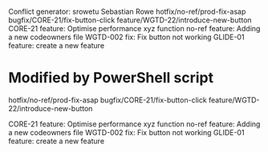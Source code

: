 
Conflict generator:
srowetu Sebastian Rowe  hotfix/no-ref/prod-fix-asap bugfix/CORE-21/fix-button-click feature/WGTD-22/introduce-new-button  CORE-21 feature: Optimise performance xyz function no-ref feature: Adding a new codeowners file WGTD-002 fix: Fix button not working GLIDE-01 feature: create a new feature
# Modified by PowerShell script


hotfix/no-ref/prod-fix-asap
bugfix/CORE-21/fix-button-click
feature/WGTD-22/introduce-new-button

CORE-21 feature: Optimise performance xyz function
no-ref feature: Adding a new codeowners file
WGTD-002 fix: Fix button not working
GLIDE-01 feature: create a new feature


